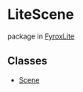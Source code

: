 # LiteScene
package in [FyroxLite](../scripting_api_cs.md)
## Classes
* [Scene](../LiteScene/Scene.md)
